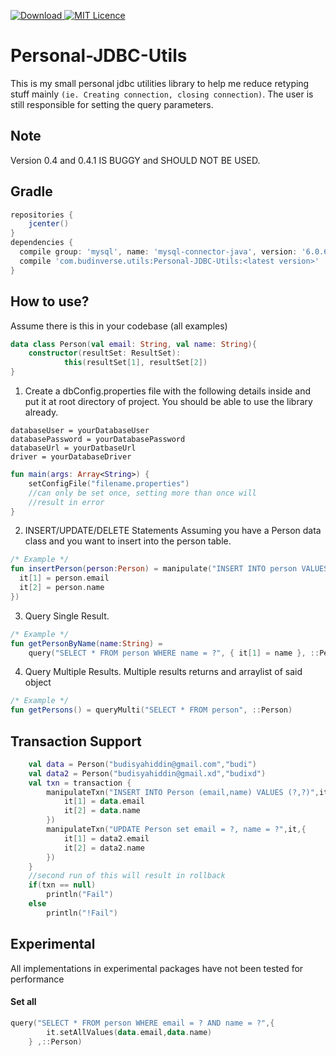  [ ![Download](https://api.bintray.com/packages/budinverse/utils/JDBCUtils/images/download.svg) ](https://bintray.com/budinverse/utils/JDBCUtils/_latestVersion)
 [![MIT Licence](https://badges.frapsoft.com/os/mit/mit.svg?v=103)](https://opensource.org/licenses/mit-license.php)
 
# Personal-JDBC-Utils
This is my small personal jdbc utilities library to help me reduce retyping stuff mainly `(ie. Creating connection, closing connection)`.
The user is still responsible for setting the query parameters.

## Note
Version 0.4 and 0.4.1 IS BUGGY and SHOULD NOT BE USED.

## Gradle
```groovy
repositories {
    jcenter()
}
dependencies {
  compile group: 'mysql', name: 'mysql-connector-java', version: '6.0.6' //depends on the driver you need
  compile 'com.budinverse.utils:Personal-JDBC-Utils:<latest version>'
}

```

## How to use?

Assume there is this in your codebase (all examples)
```kotlin
data class Person(val email: String, val name: String){
    constructor(resultSet: ResultSet):
            this(resultSet[1], resultSet[2])
}

```


1. Create a dbConfig.properties file with the following details inside and put it at root directory of project. You should be able to 
use the library already.
```properties
databaseUser = yourDatabaseUser
databasePassword = yourDatabasePassword
databaseUrl = yourDatbaseUrl
driver = yourDatabaseDriver
```

```kotlin
fun main(args: Array<String>) {
    setConfigFile("filename.properties") 
    //can only be set once, setting more than once will
    //result in error
}
```

2. INSERT/UPDATE/DELETE Statements
Assuming you have a Person data class and you want to insert into the person table.
```kotlin
/* Example */
fun insertPerson(person:Person) = manipulate("INSERT INTO person VALUES (?,?)",{
  it[1] = person.email
  it[2] = person.name
})
```

3. Query Single Result.

```kotlin
/* Example */
fun getPersonByName(name:String) = 
    query("SELECT * FROM person WHERE name = ?", { it[1] = name }, ::Person)
```

4. Query Multiple Results.
Multiple results returns and arraylist of said object
```kotlin
/* Example */
fun getPersons() = queryMulti("SELECT * FROM person", ::Person)
```

## Transaction Support
```kotlin
    val data = Person("budisyahiddin@gmail.com","budi")
    val data2 = Person("budisyahiddin@gmail.xd","budixd")
    val txn = transaction {
        manipulateTxn("INSERT INTO Person (email,name) VALUES (?,?)",it,{
            it[1] = data.email
            it[2] = data.name
        })
        manipulateTxn("UPDATE Person set email = ?, name = ?",it,{
            it[1] = data2.email
            it[2] = data2.name
        })
    }
    //second run of this will result in rollback
    if(txn == null)
        println("Fail")
    else
        println("!Fail")
```

## Experimental
All implementations in experimental packages have not been tested for performance

#### Set all 
```kotlin
query("SELECT * FROM person WHERE email = ? AND name = ?",{
        it.setAllValues(data.email,data.name)
    } ,::Person)
```

